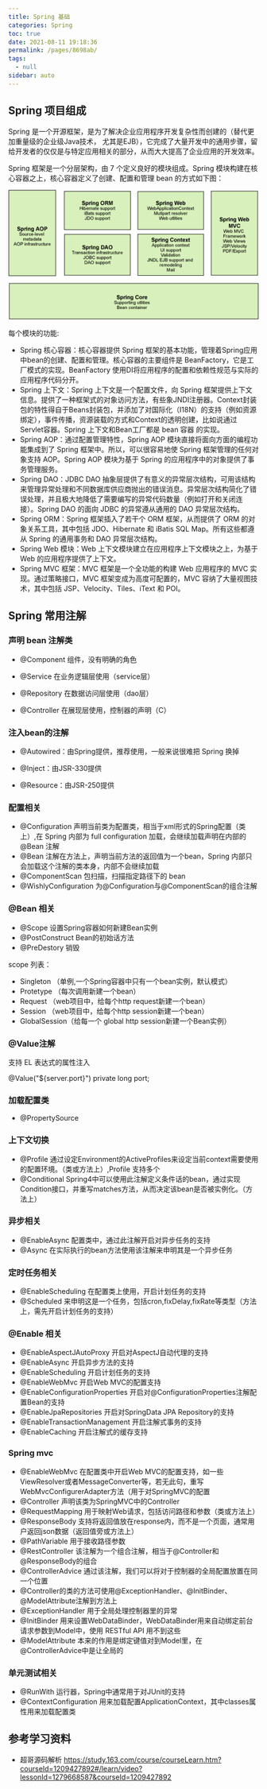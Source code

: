 ```yaml
---
title: Spring 基础
categories: Spring
toc: true
date: 2021-08-11 19:18:36
permalink: /pages/8698ab/
tags: 
  - null
sidebar: auto
---
```


## Spring 项目组成

Spring 是一个开源框架，是为了解决企业应用程序开发复杂性而创建的（替代更加重量级的企业级Java技术， 尤其是EJB），它完成了大量开发中的通用步骤，留给开发者的仅仅是与特定应用相关的部分，从而大大提高了企业应用的开发效率。

Spring 框架是一个分层架构，由 7 个定义良好的模块组成。Spring 模块构建在核心容器之上，核心容器定义了创建、配置和管理 bean 的方式如下图：

![](./spring-basic/spring-architecture.gif)


每个模块的功能: 


- Spring 核心容器：核心容器提供 Spring 框架的基本功能，管理着Spring应用中bean的创建、配置和管理。核心容器的主要组件是 BeanFactory，它是工厂模式的实现。BeanFactory 使用DI将应用程序的配置和依赖性规范与实际的应用程序代码分开。
- Spring 上下文：Spring 上下文是一个配置文件，向 Spring 框架提供上下文信息。提供了一种框架式的对象访问方法，有些象JNDI注册器。Context封装包的特性得自于Beans封装包，并添加了对国际化（I18N）的支持（例如资源绑定），事件传播，资源装载的方式和Context的透明创建，比如说通过Servlet容器。Spring 上下文和Bean工厂都是 bean 容器 的实现。
- Spring AOP：通过配置管理特性，Spring AOP 模块直接将面向方面的编程功能集成到了 Spring 框架中。所以，可以很容易地使 Spring 框架管理的任何对象支持 AOP。Spring AOP 模块为基于 Spring 的应用程序中的对象提供了事务管理服务。
- Spring DAO：JDBC DAO 抽象层提供了有意义的异常层次结构，可用该结构来管理异常处理和不同数据库供应商抛出的错误消息。异常层次结构简化了错误处理，并且极大地降低了需要编写的异常代码数量（例如打开和关闭连接）。Spring DAO 的面向 JDBC 的异常遵从通用的 DAO 异常层次结构。
- Spring ORM：Spring 框架插入了若干个 ORM 框架，从而提供了 ORM 的对象关系工具，其中包括 JDO、Hibernate 和 iBatis SQL Map。所有这些都遵从 Spring 的通用事务和 DAO 异常层次结构。
- Spring Web 模块：Web 上下文模块建立在应用程序上下文模块之上，为基于 Web 的应用程序提供了上下文。
- Spring MVC 框架：MVC 框架是一个全功能的构建 Web 应用程序的 MVC 实现。通过策略接口，MVC 框架变成为高度可配置的，MVC 容纳了大量视图技术，其中包括 JSP、Velocity、Tiles、iText 和 POI。

## Spring 常用注解

### 声明 bean  注解类

- @Component 组件，没有明确的角色

- @Service 在业务逻辑层使用（service层）

- @Repository 在数据访问层使用（dao层）

- @Controller 在展现层使用，控制器的声明（C）


### 注入bean的注解

- @Autowired：由Spring提供，推荐使用，一般来说很难把 Spring 换掉

- @Inject：由JSR-330提供

- @Resource：由JSR-250提供

### 配置相关

- @Configuration 声明当前类为配置类，相当于xml形式的Spring配置（类上）,在 Spring 内部为 full configuration 加载，会继续加载声明在内部的 @Bean 注解
- @Bean 注解在方法上，声明当前方法的返回值为一个bean，Spring 内部只会加载这个注解的类本身，内部不会继续加载
- @ComponentScan 包扫描，扫描指定路径下的 bean
- @WishlyConfiguration 为@Configuration与@ComponentScan的组合注解


### @Bean 相关

- @Scope 设置Spring容器如何新建Bean实例
- @PostConstruct Bean的初始话方法
- @PreDestory 销毁


scope 列表：


- Singleton （单例,一个Spring容器中只有一个bean实例，默认模式）
- Protetype （每次调用新建一个bean）
- Request （web项目中，给每个http request新建一个bean）
- Session （web项目中，给每个http session新建一个bean）
- GlobalSession（给每一个 global http session新建一个Bean实例）
  

### @Value注解

支持 EL 表达式的属性注入

@Value("${server.port}")
private long port;

### 加载配置类 

- @PropertySource

### 上下文切换

- @Profile 通过设定Environment的ActiveProfiles来设定当前context需要使用的配置环境。（类或方法上）,Profile 支持多个
- @Conditional Spring4中可以使用此注解定义条件话的bean，通过实现Condition接口，并重写matches方法，从而决定该bean是否被实例化。（方法上）


### 异步相关

- @EnableAsync 配置类中，通过此注解开启对异步任务的支持
- @Async 在实际执行的bean方法使用该注解来申明其是一个异步任务

### 定时任务相关

- @EnableScheduling 在配置类上使用，开启计划任务的支持
- @Scheduled 来申明这是一个任务，包括cron,fixDelay,fixRate等类型（方法上，需先开启计划任务的支持）

### @Enable 相关


- @EnableAspectJAutoProxy 开启对AspectJ自动代理的支持
- @EnableAsync 开启异步方法的支持
- @EnableScheduling 开启计划任务的支持
- @EnableWebMvc 开启Web MVC的配置支持
- @EnableConfigurationProperties 开启对@ConfigurationProperties注解配置Bean的支持
- @EnableJpaRepositories 开启对SpringData JPA Repository的支持
- @EnableTransactionManagement 开启注解式事务的支持
- @EnableCaching 开启注解式的缓存支持


### Spring mvc

- @EnableWebMvc 在配置类中开启Web MVC的配置支持，如一些ViewResolver或者MessageConverter等，若无此句，重写WebMvcConfigurerAdapter方法（用于对SpringMVC的配置
- @Controller 声明该类为SpringMVC中的Controller
- @RequestMapping 用于映射Web请求，包括访问路径和参数（类或方法上）
- @ResponseBody 支持将返回值放在response内，而不是一个页面，通常用户返回json数据（返回值旁或方法上）
- @PathVariable 用于接收路径参数
- @RestController 该注解为一个组合注解，相当于@Controller和@ResponseBody的组合
- @ControllerAdvice 通过该注解，我们可以将对于控制器的全局配置放置在同一个位置
- @Controller的类的方法可使用@ExceptionHandler、@InitBinder、@ModelAttribute注解到方法上
- @ExceptionHandler 用于全局处理控制器里的异常
- @InitBinder 用来设置WebDataBinder，WebDataBinder用来自动绑定前台请求参数到Model中，使用 RESTful API 用不到这些
- @ModelAttribute 本来的作用是绑定键值对到Model里，在@ControllerAdvice中是让全局的

### 单元测试相关

- @RunWith 运行器，Spring中通常用于对JUnit的支持
- @ContextConfiguration 用来加载配置ApplicationContext，其中classes属性用来加载配置类

## 参考学习资料

- 超哥源码解析 https://study.163.com/course/courseLearn.htm?courseId=1209427892#/learn/video?lessonId=1279668587&courseId=1209427892
